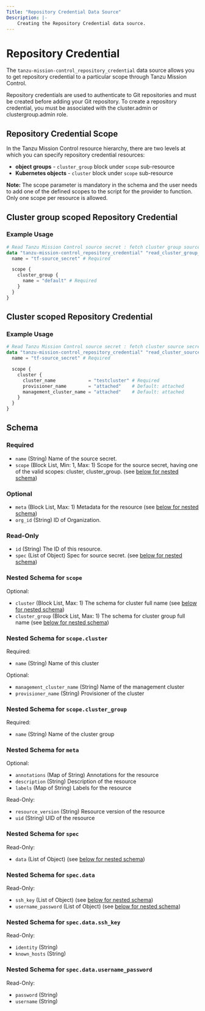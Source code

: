 ```yaml
---
Title: "Repository Credential Data Source"
Description: |-
    Creating the Repository Credential data source.
---
```


# Repository Credential

The `tanzu-mission-control_repository_credential` data source allows you to get repository credential to a particular scope through Tanzu Mission Control.

Repository credentials are used to authenticate to Git repositories and must be created before adding your Git repository.
To create a repository credential, you must be associated with the cluster.admin or clustergroup.admin role.

[repository-credential]: https://techdocs.broadcom.com/us/en/vmware-tanzu/standalone-components/tanzu-mission-control/1-4/tanzu-mission-control-documentation/tanzumc-using-GUID-657661A2-B26E-412A-9A46-7467A44A075A.html

## Repository Credential Scope

In the Tanzu Mission Control resource hierarchy, there are two levels at which you can specify repository credential resources:
- **object groups** - `cluster_group` block under `scope` sub-resource
- **Kubernetes objects** - `cluster` block under `scope` sub-resource

**Note:**
The scope parameter is mandatory in the schema and the user needs to add one of the defined scopes to the script for the provider to function.
Only one scope per resource is allowed.


## Cluster group scoped Repository Credential

### Example Usage

```terraform
# Read Tanzu Mission Control source secret : fetch cluster group source secret details
data "tanzu-mission-control_repository_credential" "read_cluster_group_source_secret" {
  name = "tf-source_secret" # Required

  scope {
    cluster_group {
      name = "default" # Required
    }
  }
}
```

## Cluster scoped Repository Credential

### Example Usage

```terraform
# Read Tanzu Mission Control source secret : fetch cluster source secret details
data "tanzu-mission-control_repository_credential" "read_cluster_source_secret" {
  name = "tf-source_secret" # Required

  scope {
    cluster {
      cluster_name            = "testcluster" # Required
      provisioner_name        = "attached"    # Default: attached
      management_cluster_name = "attached"    # Default: attached
    }
  }
}
```

<!-- schema generated by tfplugindocs -->
## Schema

### Required

- `name` (String) Name of the source secret.
- `scope` (Block List, Min: 1, Max: 1) Scope for the source secret, having one of the valid scopes: cluster, cluster_group. (see [below for nested schema](#nestedblock--scope))

### Optional

- `meta` (Block List, Max: 1) Metadata for the resource (see [below for nested schema](#nestedblock--meta))
- `org_id` (String) ID of Organization.

### Read-Only

- `id` (String) The ID of this resource.
- `spec` (List of Object) Spec for source secret. (see [below for nested schema](#nestedatt--spec))

<a id="nestedblock--scope"></a>
### Nested Schema for `scope`

Optional:

- `cluster` (Block List, Max: 1) The schema for cluster full name (see [below for nested schema](#nestedblock--scope--cluster))
- `cluster_group` (Block List, Max: 1) The schema for cluster group full name (see [below for nested schema](#nestedblock--scope--cluster_group))

<a id="nestedblock--scope--cluster"></a>
### Nested Schema for `scope.cluster`

Required:

- `name` (String) Name of this cluster

Optional:

- `management_cluster_name` (String) Name of the management cluster
- `provisioner_name` (String) Provisioner of the cluster


<a id="nestedblock--scope--cluster_group"></a>
### Nested Schema for `scope.cluster_group`

Required:

- `name` (String) Name of the cluster group



<a id="nestedblock--meta"></a>
### Nested Schema for `meta`

Optional:

- `annotations` (Map of String) Annotations for the resource
- `description` (String) Description of the resource
- `labels` (Map of String) Labels for the resource

Read-Only:

- `resource_version` (String) Resource version of the resource
- `uid` (String) UID of the resource


<a id="nestedatt--spec"></a>
### Nested Schema for `spec`

Read-Only:

- `data` (List of Object) (see [below for nested schema](#nestedobjatt--spec--data))

<a id="nestedobjatt--spec--data"></a>
### Nested Schema for `spec.data`

Read-Only:

- `ssh_key` (List of Object) (see [below for nested schema](#nestedobjatt--spec--data--ssh_key))
- `username_password` (List of Object) (see [below for nested schema](#nestedobjatt--spec--data--username_password))

<a id="nestedobjatt--spec--data--ssh_key"></a>
### Nested Schema for `spec.data.ssh_key`

Read-Only:

- `identity` (String)
- `known_hosts` (String)


<a id="nestedobjatt--spec--data--username_password"></a>
### Nested Schema for `spec.data.username_password`

Read-Only:

- `password` (String)
- `username` (String)
